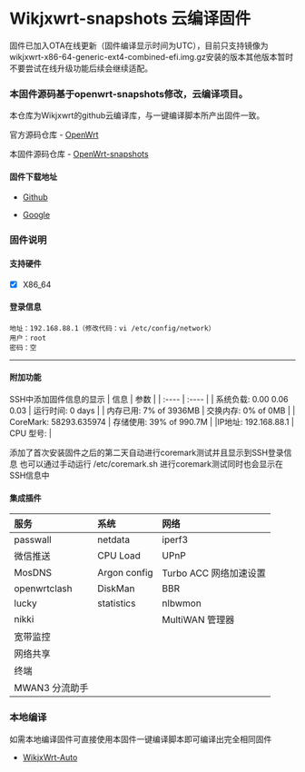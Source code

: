 # Wikjxwrt-snapshots 云编译固件

固件已加入OTA在线更新（固件编译显示时间为UTC），目前只支持镜像为wikjxwrt-x86-64-generic-ext4-combined-efi.img.gz安装的版本其他版本暂时不要尝试在线升级功能后续会继续适配。

### 本固件源码基于openwrt-snapshots修改，云编译项目。
   本仓库为Wikjxwrt的github云编译库，与一键编译脚本所产出固件一致。
   
   官方源码仓库 - [OpenWrt](https://github.com/openwrt/openwrt)
   
   本固件源码仓库 - [OpenWrt-snapshots](https://github.com/wixxm/OpenWrt-snapshots)

#### 固件下载地址
   - [Github](https://github.com/wixxm/wikjxwrt-snapshots/releases)
  
   - [Google](https://drive.google.com/drive/folders/1ORaVqeKyvWItATbq0NCFNysLSOhb6Q2N?usp=sharing)
### 固件说明
#### 支持硬件 
- [x] X86_64

#### 登录信息
```
地址：192.168.88.1（修改代码：vi /etc/config/network）
用户：root
密码：空
```
---------------

#### 附加功能
 SSH中添加固件信息的显示
 |  信息 | 参数  | 
 |  :----  |  :----  |
 | 系统负载:   0.00 0.06 0.03 | 运行时间:   0 days   | 
 | 内存已用:   7% of 3936MB  |  交换内存:   0% of 0MB   | 
 | CoreMark:   58293.635974 | 存储使用:   39% of 990.7M |
 |IP地址:     192.168.88.1 | CPU 型号:  | 
  
添加了首次安装固件之后的第二天自动进行coremark测试并且显示到SSH登录信息
也可以通过手动运行  /etc/coremark.sh 进行coremark测试同时也会显示在SSH信息中
   
   
   
#### 集成插件
 |  服务 | 系统  |  网络  |
  |  :----  |  :----  |  :----  |
  | passwall | netdata | iperf3 |
  |微信推送 | CPU Load | UPnP |
  | MosDNS | Argon config | Turbo ACC 网络加速设置 |
  | openwrtclash | DiskMan | BBR |
  | lucky | statistics | nlbwmon |
  | nikki | | MultiWAN 管理器 |
  | 宽带监控 | | |
  | 网络共享 | | |
  | 终端 | | |
  | MWAN3 分流助手 | | | 
 

### 本地编译
   如需本地编译固件可直接使用本固件一键编译脚本即可编译出完全相同固件
   - [WikjxWrt-Auto](https://github.com/wixxm/wikjxwrt-auto)
